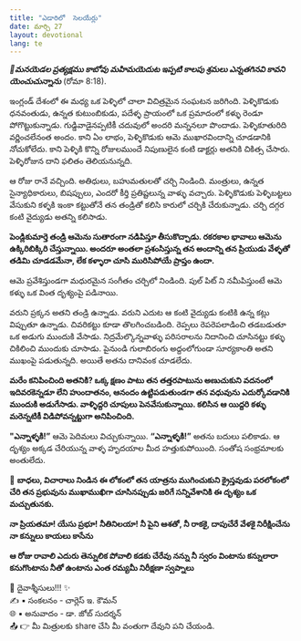 ```yaml
---
title: "ఎడారిలో  సెలయేర్లు"
date: మార్చి 27
layout: devotional
lang: te
---
```


***📖మనయెడల ప్రత్యక్షము కాబోవు మహిమయెదుట ఇప్పటి కాలపు శ్రమలు ఎన్నతగినవి కావని యెంచుచున్నాను***
 (రోమా 8:18). 

ఇంగ్లండ్ దేశంలో ఈ మధ్య ఒక పెళ్ళిలో చాలా విచిత్రమైన సంఘటన జరిగింది. పెళ్ళికొడుకు ధనవంతుడు, ఉన్నత కుటుంబికుడు, పదేళ్ళ ప్రాయంలో ఒక ప్రమాదంలో కళ్ళు రెండూ పోగొట్టుకున్నాడు. గుడ్డివాడైనప్పటికీ చదువులో అందరి మన్ననలూ పొందాడు. పెళ్ళికూతురిది వర్ణించలేనంత అందం. కాని ఏం లాభం, పెళ్ళికొడుకు ఆమె ముఖారవిందాన్ని చూడడానికి నోచుకోలేదు. కాని పెళ్ళికి కొన్ని రోజులముందే నిపుణులైన కంటి డాక్టర్లు అతనికి చికిత్స చేసారు. పెళ్ళిరోజున దాని ఫలితం తెలియనున్నది.

ఆ రోజు రానే వచ్చింది. అతిధులు, బహుమతులతో చర్చి నిండింది. మంత్రులు, ఉన్నత సైన్యాధికారులు, బిషప్పులు, ఎందరో కీర్తి ప్రతిష్టలున్న వాళ్ళు వచ్చారు. పెళ్ళికొడుకు పెళ్ళిబట్టలు వేసుకుని కళ్ళకి ఇంకా కట్టుతోనే తన తండ్రితో కలిసి కారులో చర్చికి చేరుకున్నాడు. చర్చి దగ్గర కంటి వైద్యుడు అతన్ని కలిసాడు.

**పెండ్లికుమార్తె తండ్రి ఆమెను సుతారంగా నడిపిస్తూ తీసుకొచ్చాడు. రకరకాల భావాలు ఆమెను ఉక్కిరిబిక్కిరి చేస్తున్నాయి. అందరూ అంతలా ప్రశంసిస్తున్న తన అందాన్ని తన ప్రియుడు వేళ్ళతో తడిమి చూడడమేనా, లేక కళ్ళారా చూసి మురిసిపోయే ప్రాప్తం ఉందా.**

ఆమె ప్రవేశిస్తుండగా మధురమైన సంగీతం చర్చిలో నిండింది. పుల్ పిట్ ని నమీపిస్తుంటే ఆమె కళ్ళు ఒక వింత దృశ్యంపై పడినాయి.
 
వరుని ప్రక్కన అతని తండ్రి ఉన్నాడు. వరుని ఎదుట ఆ కంటి వైద్యుడు కంటికి ఉన్న కట్లు విప్పుతూ ఉన్నాడు. చివరికట్టు కూడా తొలగించబడింది. రెప్పలు రెపరెపలాడించి తడబడుతూ ఒక అడుగు ముందుకి వేసాడు. నిద్రమేల్కొన్నవాళ్ళు పరిసరాలను నిదానించి చూసినట్టు కళ్ళు చికిలించి ముందుకు చూసాడు. పైనుండి గులాబిరంగు అద్దంలోగుండా సూర్యకాంతి అతని ముఖంపై పడుతున్నది. అయితే అతను దానివంక చూడలేదు.

**మరేం కనిపించింది అతనికి? ఒక్క క్షణం పాటు తన తత్తరపాటును అణుచుకుని వదనంలో ఇదివరకెన్నడూ లేని హుందాతనం, ఆనందం ఉట్టిపడుతుండగా తన వధువును ఎదుర్కోవడానికి ముందుకి అడుగేసాడు. వాళ్ళిద్దరి చూపులు పెనవేసుకున్నాయి. కలిసిన ఆ యిద్దరి కళ్ళు మరెన్నటికీ విడిపోవన్నట్టుగా అనిపించింది.**

**"ఎన్నాళ్ళకి!”** ఆమె పెదిమలు విచ్చుకున్నాయి. **“ఎన్నాళ్ళకి!”** అతను బదులు పలికాడు. ఆ దృశ్యం అక్కడ చేరియున్న వాళ్ళ హృదయాల మీద హత్తుకుపోయింది. సంతోష సంభ్రమాలకు అంతులేదు.

🔺 **బాధలు, విచారాలు నిండిన ఈ లోకంలో తన యాత్రను ముగించుకుని క్రైస్తవుడు పరలోకంలో చేరి తన ప్రభువును ముఖాముఖిగా చూసినప్పుడు జరిగే సన్నివేశానికి ఈ దృశ్యం ఒక మచ్చుతునకు.**

**నా ప్రియతమా! యేసు ప్రభూ! నీతినిలయా! నీ పైని ఆశతో, నీ రాకకై, దాపుచేరే వేళకై నిరీక్షించేను నా కన్నులు కాయలు కాసేను**

**ఆ రోజు రావాలి ఎదురు తెన్నులిక పోవాలి కడకు చేరేవు నన్ను  నీ స్వరం వింటాను కన్నులారా కనుగొంటాను నీతో ఉంటాను ఎంత రమ్యమీ నిరీక్షణా స్వప్నాలు**


<div class="blessing">🙏 <span class="bless-text">దైవాశ్శీసులు!!!</span> ✨</div>

<div class="credit">✍️ <span class="credit-text">▪ సంకలనం - చార్లెస్ ఇ. కౌమన్</span></div>
<div class="credit">🌐 <span class="credit-text">▪ అనువాదం - డా. జోబ్ సుదర్శన్</span></div>


<div class="share">📤 👉 <span class="share-text">మీ మిత్రులకు share చేసి మీ వంతుగా దేవుని పని చేయండి.</span></div>
